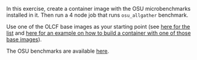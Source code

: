 In this exercise, create a container image with the OSU microbenchmarks
installed in it. Then run a 4 node job that runs `osu_allgather` benchmark.

Use one of the OLCF base images as your starting point (see [here for the
list](https://docs.olcf.ornl.gov/software/containers_on_frontier.html#olcf-base-images-apptainer-modules)
and [here for an example on how to build a container with one of those base
images](https://github.com/olcf/olcf_containers_examples/tree/main/frontier/containers_on_frontier_docs/apptainer_wrappers_lammps/gpu)). 

The OSU benchmarks are available [here](https://mvapich.cse.ohio-state.edu/benchmarks/).

